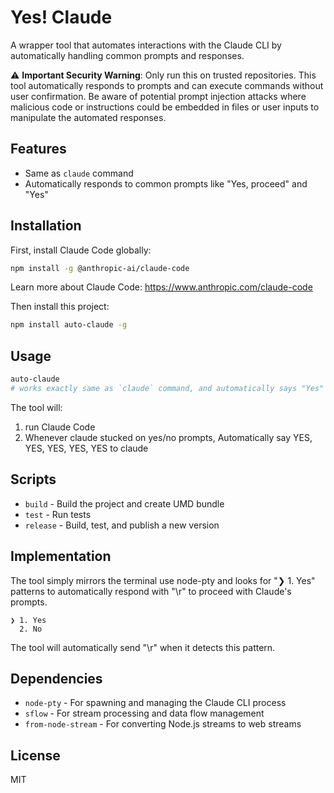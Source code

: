 # Yes! Claude

A wrapper tool that automates interactions with the Claude CLI by automatically handling common prompts and responses.

⚠️ **Important Security Warning**: Only run this on trusted repositories. This tool automatically responds to prompts and can execute commands without user confirmation. Be aware of potential prompt injection attacks where malicious code or instructions could be embedded in files or user inputs to manipulate the automated responses.

## Features

- Same as `claude` command
- Automatically responds to common prompts like "Yes, proceed" and "Yes"

## Installation

First, install Claude Code globally:

```bash
npm install -g @anthropic-ai/claude-code
```

Learn more about Claude Code: https://www.anthropic.com/claude-code

Then install this project:

```bash
npm install auto-claude -g
```

## Usage


```bash
auto-claude
# works exactly same as `claude` command, and automatically says "Yes" to all yes/no prompts

```

The tool will:
1. run Claude Code
2. Whenever claude stucked on yes/no prompts, Automatically say YES, YES, YES, YES, YES to claude

## Scripts

- `build` - Build the project and create UMD bundle
- `test` - Run tests
- `release` - Build, test, and publish a new version

## Implementation

The tool simply mirrors the terminal use node-pty and looks for "❯ 1. Yes" patterns to automatically respond with "\r" to proceed with Claude's prompts.

```
❯ 1. Yes
  2. No
```

The tool will automatically send "\r" when it detects this pattern.

## Dependencies

- `node-pty` - For spawning and managing the Claude CLI process
- `sflow` - For stream processing and data flow management
- `from-node-stream` - For converting Node.js streams to web streams

## License

MIT
